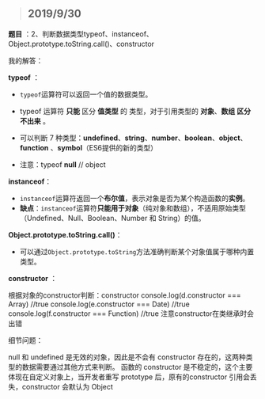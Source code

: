 > ## 2019/9/30

**题目** ：2、判断数据类型typeof、instanceof、Object.prototype.toString.call()、constructor 

我的解答：

**typeof** ：

- `typeof`运算符可以返回一个值的数据类型。

- typeof 运算符 **只能** 区分 **值类型** 的 类型，对于引用类型的 **对象**、**数组** **区分不出来** 。

- 可以判断 7 种类型：**undefined**、**string**、**number**、**boolean**、**object**、**function** 、**symbol**（ES6提供的新的类型）

- 注意：typeof **null** // object



**instanceof**：

- `instanceof`运算符返回一个**布尔值**，表示对象是否为某个构造函数的**实例**。
- **缺点**：`instanceof`运算符**只能用于对象**（纯对象和数组），不适用原始类型（Undefined、Null、Boolean、Number 和 String）的值。



**Object.prototype.toString.call()**： 

- 可以通过`Object.prototype.toString`方法准确判断某个对象值属于哪种内置类型。





**constructor** ： 

根据对象的constructor判断：constructor
console.log(d.constructor === Array)    //true
console.log(e.constructor === Date)        //true
console.log(f.constructor === Function)    //true
注意constructor在类继承时会出错

细节问题：

null 和 undefined 是无效的对象，因此是不会有 constructor 存在的，这两种类型的数据需要通过其他方式来判断。
函数的 constructor 是不稳定的，这个主要体现在自定义对象上，当开发者重写 prototype 后，原有的constructor 引用会丢失，constructor 会默认为 Object

